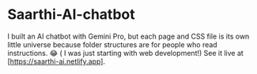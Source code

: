 # Saarthi-AI-chatbot
I built an AI chatbot with Gemini Pro, but each page and CSS file is its own little universe because folder structures are for people who read instructions. 😂 ( I was just starting with web development!)
See it live at [https://saarthi-ai.netlify.app].
